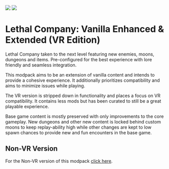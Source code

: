 <img src="https://img.shields.io/badge/version-1.1.2-0AF" /></a>
<img src="https://img.shields.io/badge/lc--version-v49-000" /></a>

# Lethal Company: Vanilla Enhanced & Extended (VR Edition) #

Lethal Company taken to the next level featuring new enemies, moons, dungeons and items. Pre-configured for the best experience with lore friendly and seamless integration.

This modpack aims to be an extension of vanilla content and intends to provide a cohesive experience. It additionally prioritizes compatibility and aims to minimize issues while playing.

The VR version is stripped down in functionality and places a focus on VR compatibility. It contains less mods but has been curated to still be a great playable experience.

Base game content is mostly preserved with only improvements to the core gameplay. New dungeons and other new content is locked behind custom moons to keep replay-ability high while other changes are kept to low spawn chances to provide new and fun encounters in the base game.

## Non-VR Version ##

For the Non-VR version of this modpack [click here](https://thunderstore.io/c/lethal-company/p/zealsprince/VanillaEnhancedExtended/).